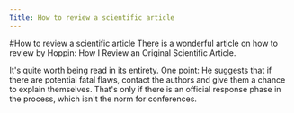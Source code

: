```yaml
---
Title: How to review a scientific article
---
```

#How to review a scientific article
There is a wonderful article on how to review by Hoppin: How I Review an Original Scientific Article.

It's quite worth being read in its entirety. One point: He suggests that if there are potential fatal flaws, contact the authors and give them a chance to explain themselves. That's only if there is an official response phase in the process, which isn't the norm for conferences.
